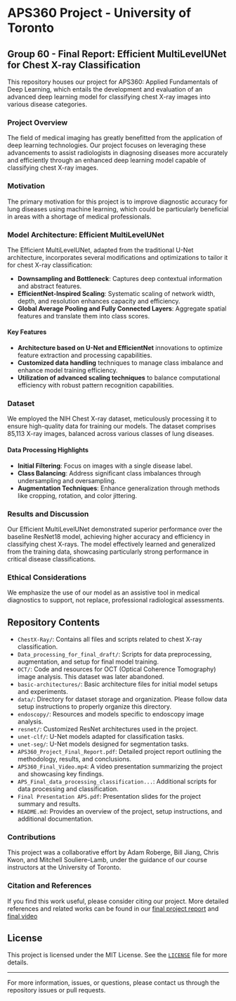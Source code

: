 # APS360 Project - University of Toronto
## Group 60 - Final Report: Efficient MultiLevelUNet for Chest X-ray Classification

This repository houses our project for APS360: Applied Fundamentals of Deep Learning, which entails the development and evaluation of an advanced deep learning model for classifying chest X-ray images into various disease categories.

### Project Overview
The field of medical imaging has greatly benefitted from the application of deep learning technologies. Our project focuses on leveraging these advancements to assist radiologists in diagnosing diseases more accurately and efficiently through an enhanced deep learning model capable of classifying chest X-ray images.

### Motivation
The primary motivation for this project is to improve diagnostic accuracy for lung diseases using machine learning, which could be particularly beneficial in areas with a shortage of medical professionals.

### Model Architecture: Efficient MultiLevelUNet
The Efficient MultiLevelUNet, adapted from the traditional U-Net architecture, incorporates several modifications and optimizations to tailor it for chest X-ray classification:

- **Downsampling and Bottleneck**: Captures deep contextual information and abstract features.
- **EfficientNet-Inspired Scaling**: Systematic scaling of network width, depth, and resolution enhances capacity and efficiency.
- **Global Average Pooling and Fully Connected Layers**: Aggregate spatial features and translate them into class scores.

#### Key Features
- **Architecture based on U-Net and EfficientNet** innovations to optimize feature extraction and processing capabilities.
- **Customized data handling** techniques to manage class imbalance and enhance model training efficiency.
- **Utilization of advanced scaling techniques** to balance computational efficiency with robust pattern recognition capabilities.

### Dataset
We employed the NIH Chest X-ray dataset, meticulously processing it to ensure high-quality data for training our models. The dataset comprises 85,113 X-ray images, balanced across various classes of lung diseases.

#### Data Processing Highlights
- **Initial Filtering**: Focus on images with a single disease label.
- **Class Balancing**: Address significant class imbalances through undersampling and oversampling.
- **Augmentation Techniques**: Enhance generalization through methods like cropping, rotation, and color jittering.

### Results and Discussion
Our Efficient MultiLevelUNet demonstrated superior performance over the baseline ResNet18 model, achieving higher accuracy and efficiency in classifying chest X-rays. The model effectively learned and generalized from the training data, showcasing particularly strong performance in critical disease classifications.

### Ethical Considerations
We emphasize the use of our model as an assistive tool in medical diagnostics to support, not replace, professional radiological assessments.

## Repository Contents
- `ChestX-Ray/`: Contains all files and scripts related to chest X-ray classification.
- `Data_processing_for_final_draft/`: Scripts for data preprocessing, augmentation, and setup for final model training.
- `OCT/`: Code and resources for OCT (Optical Coherence Tomography) image analysis. This dataset was later abandoned. 
- `basic-architectures/`: Basic architecture files for initial model setups and experiments.
- `data/`: Directory for dataset storage and organization. Please follow data setup instructions to properly organize this directory.
- `endoscopy/`: Resources and models specific to endoscopy image analysis.
- `resnet/`: Customized ResNet architectures used in the project.
- `unet-clf/`: U-Net models adapted for classification tasks.
- `unet-seg/`: U-Net models designed for segmentation tasks.
- `APS360_Project_Final_Report.pdf`: Detailed project report outlining the methodology, results, and conclusions.
- `APS360_Final_Video.mp4`: A video presentation summarizing the project and showcasing key findings.
- `APS_Final_data_processing_classification...`: Additional scripts for data processing and classification.
- `Final Presentation APS.pdf`: Presentation slides for the project summary and results.
- `README.md`: Provides an overview of the project, setup instructions, and additional documentation.


### Contributions
This project was a collaborative effort by Adam Roberge, Bill Jiang, Chris Kwon, and Mitchell Souliere-Lamb, under the guidance of our course instructors at the University of Toronto.

### Citation and References
If you find this work useful, please consider citing our project. More detailed references and related works can be found in our [final project report](APS360_Project_Final_Report.pdf) and [final video](APS360_Final_Video_2.mp4)

## License

This project is licensed under the MIT License. See the [`LICENSE`](LICENSE) file for more details.

---
For more information, issues, or questions, please contact us through the repository issues or pull requests.



